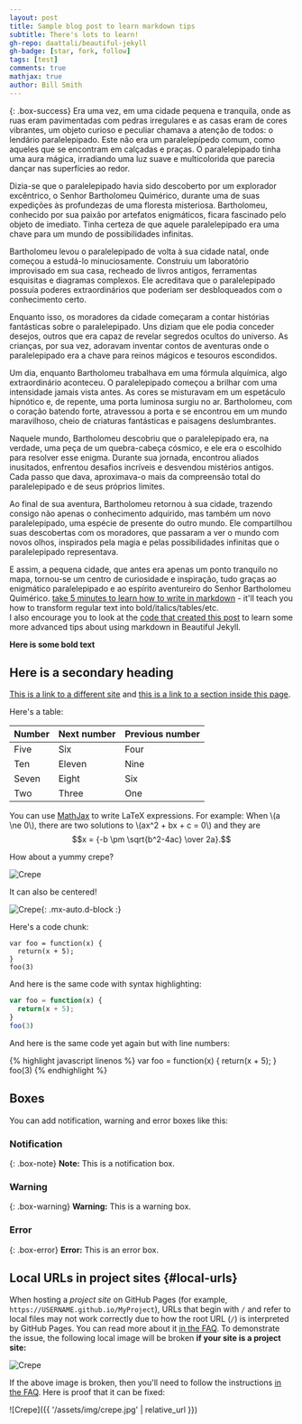 ```yaml
---
layout: post
title: Sample blog post to learn markdown tips
subtitle: There's lots to learn!
gh-repo: daattali/beautiful-jekyll
gh-badge: [star, fork, follow]
tags: [test]
comments: true
mathjax: true
author: Bill Smith
---
```


{: .box-success}
Era uma vez, em uma cidade pequena e tranquila, onde as ruas eram pavimentadas com pedras irregulares e as casas eram de cores vibrantes, um objeto curioso e peculiar chamava a atenção de todos: o lendário paralelepipado. Este não era um paralelepípedo comum, como aqueles que se encontram em calçadas e praças. O paralelepipado tinha uma aura mágica, irradiando uma luz suave e multicolorida que parecia dançar nas superfícies ao redor.

Dizia-se que o paralelepipado havia sido descoberto por um explorador excêntrico, o Senhor Bartholomeu Quimérico, durante uma de suas expedições às profundezas de uma floresta misteriosa. Bartholomeu, conhecido por sua paixão por artefatos enigmáticos, ficara fascinado pelo objeto de imediato. Tinha certeza de que aquele paralelepipado era uma chave para um mundo de possibilidades infinitas.

Bartholomeu levou o paralelepipado de volta à sua cidade natal, onde começou a estudá-lo minuciosamente. Construiu um laboratório improvisado em sua casa, recheado de livros antigos, ferramentas esquisitas e diagramas complexos. Ele acreditava que o paralelepipado possuía poderes extraordinários que poderiam ser desbloqueados com o conhecimento certo.

Enquanto isso, os moradores da cidade começaram a contar histórias fantásticas sobre o paralelepipado. Uns diziam que ele podia conceder desejos, outros que era capaz de revelar segredos ocultos do universo. As crianças, por sua vez, adoravam inventar contos de aventuras onde o paralelepipado era a chave para reinos mágicos e tesouros escondidos.

Um dia, enquanto Bartholomeu trabalhava em uma fórmula alquímica, algo extraordinário aconteceu. O paralelepipado começou a brilhar com uma intensidade jamais vista antes. As cores se misturavam em um espetáculo hipnótico e, de repente, uma porta luminosa surgiu no ar. Bartholomeu, com o coração batendo forte, atravessou a porta e se encontrou em um mundo maravilhoso, cheio de criaturas fantásticas e paisagens deslumbrantes.

Naquele mundo, Bartholomeu descobriu que o paralelepipado era, na verdade, uma peça de um quebra-cabeça cósmico, e ele era o escolhido para resolver esse enigma. Durante sua jornada, encontrou aliados inusitados, enfrentou desafios incríveis e desvendou mistérios antigos. Cada passo que dava, aproximava-o mais da compreensão total do paralelepipado e de seus próprios limites.

Ao final de sua aventura, Bartholomeu retornou à sua cidade, trazendo consigo não apenas o conhecimento adquirido, mas também um novo paralelepipado, uma espécie de presente do outro mundo. Ele compartilhou suas descobertas com os moradores, que passaram a ver o mundo com novos olhos, inspirados pela magia e pelas possibilidades infinitas que o paralelepipado representava.

E assim, a pequena cidade, que antes era apenas um ponto tranquilo no mapa, tornou-se um centro de curiosidade e inspiração, tudo graças ao enigmático paralelepipado e ao espírito aventureiro do Senhor Bartholomeu Quimérico. [take 5 minutes to learn how to write in markdown](https://markdowntutorial.com/) - it'll teach you how to transform regular text into bold/italics/tables/etc.<br/>I also encourage you to look at the [code that created this post](https://raw.githubusercontent.com/daattali/beautiful-jekyll/master/_posts/2020-02-28-sample-markdown.md) to learn some more advanced tips about using markdown in Beautiful Jekyll.

**Here is some bold text**

## Here is a secondary heading

[This is a link to a different site](https://deanattali.com/) and [this is a link to a section inside this page](#local-urls).

Here's a table:

| Number | Next number | Previous number |
| :------ |:--- | :--- |
| Five | Six | Four |
| Ten | Eleven | Nine |
| Seven | Eight | Six |
| Two | Three | One |

You can use [MathJax](https://www.mathjax.org/) to write LaTeX expressions. For example:
When \\(a \ne 0\\), there are two solutions to \\(ax^2 + bx + c = 0\\) and they are $$x = {-b \pm \sqrt{b^2-4ac} \over 2a}.$$

How about a yummy crepe?

![Crepe](https://beautifuljekyll.com/assets/img/crepe.jpg)

It can also be centered!

![Crepe](https://beautifuljekyll.com/assets/img/crepe.jpg){: .mx-auto.d-block :}

Here's a code chunk:

~~~
var foo = function(x) {
  return(x + 5);
}
foo(3)
~~~

And here is the same code with syntax highlighting:

```javascript
var foo = function(x) {
  return(x + 5);
}
foo(3)
```

And here is the same code yet again but with line numbers:

{% highlight javascript linenos %}
var foo = function(x) {
  return(x + 5);
}
foo(3)
{% endhighlight %}

## Boxes
You can add notification, warning and error boxes like this:

### Notification

{: .box-note}
**Note:** This is a notification box.

### Warning

{: .box-warning}
**Warning:** This is a warning box.

### Error

{: .box-error}
**Error:** This is an error box.

## Local URLs in project sites {#local-urls}

When hosting a *project site* on GitHub Pages (for example, `https://USERNAME.github.io/MyProject`), URLs that begin with `/` and refer to local files may not work correctly due to how the root URL (`/`) is interpreted by GitHub Pages. You can read more about it [in the FAQ](https://beautifuljekyll.com/faq/#links-in-project-page). To demonstrate the issue, the following local image will be broken **if your site is a project site:**

![Crepe](/assets/img/crepe.jpg)

If the above image is broken, then you'll need to follow the instructions [in the FAQ](https://beautifuljekyll.com/faq/#links-in-project-page). Here is proof that it can be fixed:

![Crepe]({{ '/assets/img/crepe.jpg' | relative_url }})
